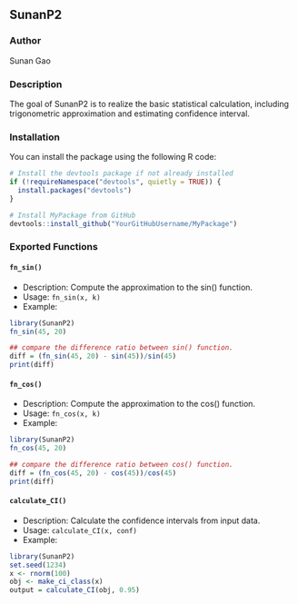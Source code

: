 
## SunanP2

<!-- badges: start -->
<!-- badges: end -->

### Author
Sunan Gao

### Description
The goal of SunanP2 is to realize the basic statistical calculation, including trigonometric approximation and estimating confidence interval.

### Installation
You can install the package using the following R code:
``` r
# Install the devtools package if not already installed
if (!requireNamespace("devtools", quietly = TRUE)) {
  install.packages("devtools")
}

# Install MyPackage from GitHub
devtools::install_github("YourGitHubUsername/MyPackage")
```

### Exported Functions

#### `fn_sin()`
- Description: Compute the approximation to the sin() function.
- Usage: `fn_sin(x, k)`
- Example:
``` r
library(SunanP2)
fn_sin(45, 20)

## compare the difference ratio between sin() function.
diff = (fn_sin(45, 20) - sin(45))/sin(45)
print(diff)
```

#### `fn_cos()`
- Description: Compute the approximation to the cos() function.
- Usage: `fn_cos(x, k)`
- Example:
``` r
library(SunanP2)
fn_cos(45, 20)

## compare the difference ratio between cos() function.
diff = (fn_cos(45, 20) - cos(45))/cos(45)
print(diff)
```

#### `calculate_CI()`
- Description: Calculate the confidence intervals from input data.
- Usage: `calculate_CI(x, conf)`
- Example:
``` r
library(SunanP2)
set.seed(1234)
x <- rnorm(100)
obj <- make_ci_class(x)
output = calculate_CI(obj, 0.95)
```
